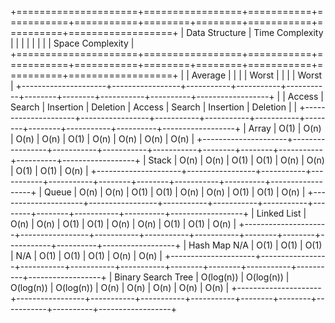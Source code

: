 +=====================+=================+===========+===========+===========+========+========+===========+==========+==================+
|   Data Structure    | Time Complexity |           |           |           |        |        |           |          | Space Complexity |
+=====================+=================+===========+===========+===========+========+========+===========+==========+==================+
|                     | Average         |           |           |           | Worst  |        |           |          | Worst            | 
+---------------------+-----------------+-----------+-----------+-----------+--------+--------+-----------+----------+------------------+
|                     | Access          | Search    | Insertion | Deletion  | Access | Search | Insertion | Deletion |                  |
+---------------------+-----------------+-----------+-----------+-----------+--------+--------+-----------+----------+------------------+
| Array               | O(1)            | O(n)      | O(n)      | O(n)      | O(1)   | O(n)   | O(n)      | O(n)     | O(n)             |
+---------------------+-----------------+-----------+-----------+-----------+--------+--------+-----------+----------+------------------+
| Stack               | O(n)            | O(n)      | O(1)      | O(1)      | O(n)   | O(n)   | O(1)      | O(1)     | O(n)             |
+---------------------+-----------------+-----------+-----------+-----------+--------+--------+-----------+----------+------------------+
| Queue               | O(n)            | O(n)      | O(1)      | O(1)      | O(n)   | O(n)   | O(1)      | O(1)     | O(n)             |
+---------------------+-----------------+-----------+-----------+-----------+--------+--------+-----------+----------+------------------+
| Linked List         | O(n)            | O(n)      | O(1)      | O(1)      | O(n)   | O(n)   | O(1)      | O(1)     | O(n)             |
+---------------------+-----------------+-----------+-----------+-----------+--------+--------+-----------+----------+------------------+
| Hash Map N/A        | O(1)            | O(1)      | O(1)      | N/A       | O(1)   | O(1)   | O(1)      | O(n)     | O(n)             |
+---------------------+-----------------+-----------+-----------+-----------+--------+--------+-----------+----------+------------------+
| Binary Search Tree  | O(log(n))       | O(log(n)) | O(log(n)) | O(log(n)) | O(n)   | O(n)   | O(n)      | O(n)     | O(n)             |
+---------------------+-----------------+-----------+-----------+-----------+--------+--------+-----------+----------+------------------+